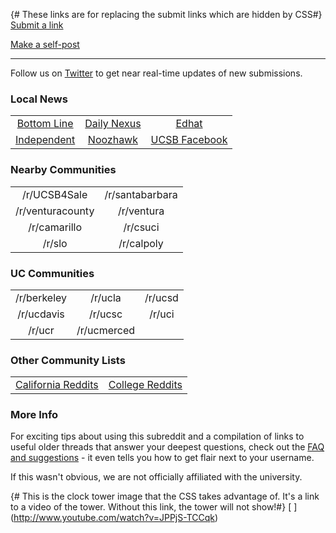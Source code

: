 {# These links are for replacing the submit links which are hidden by CSS#}
[Submit a link](//reddit.com/r/{{subreddit}}/submit#submitlink)

[Make a self-post](//reddit.com/r/{{subreddit}}/submit?selftext=true#selfpost) 

***

Follow us on [Twitter](http://twitter.com/reddit_ucsb) to get near real-time updates of new submissions.

### Local News

||||
:--:|:--:|:--:
[Bottom Line](http://thebottomline.as.ucsb.edu/)|[Daily Nexus](http://www.dailynexus.com/)|[Edhat](http://www.edhat.com/site/tidbit.cfm?id=1394)
[Independent](http://www.independent.com/)|[Noozhawk](http://www.noozhawk.com/)|[UCSB Facebook](https://www.facebook.com/ucsantabarbara)

### Nearby Communities

|||
:--:|:--:
/r/UCSB4Sale|/r/santabarbara
/r/venturacounty|/r/ventura
/r/camarillo|/r/csuci
/r/slo|/r/calpoly

### UC Communities

||||
:--:|:--:|:--:
/r/berkeley|/r/ucla|/r/ucsd
/r/ucdavis|/r/ucsc|/r/uci
/r/ucr|/r/ucmerced||


### Other Community Lists

|||
:--:|:--:
[California Reddits](/help/faqs/california)|[College Reddits](/help/faqs/college)

### More Info

For exciting tips about using this subreddit and a compilation of links to useful older threads that answer your deepest questions, check out the [FAQ and suggestions](/r/ucsantabarbara/faq) - it even tells you how to get flair next to your username.

If this wasn't obvious, we are not officially affiliated with the university.

{# This is the clock tower image that the CSS takes advantage of. It's a link
to a video of the tower. Without this link, the tower will not show!#}
[ ] (http://www.youtube.com/watch?v=JPPjS-TCCqk)
